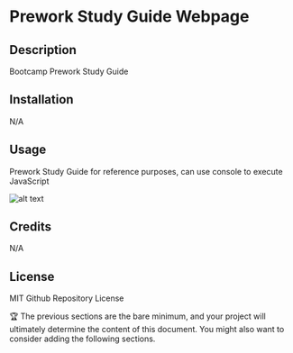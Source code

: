 # Prework Study Guide Webpage

## Description

Bootcamp Prework Study Guide

## Installation

N/A

## Usage

Prework Study Guide for reference purposes, can use console to execute JavaScript

![alt text](assets/images/screenshot.png)

## Credits

N/A

## License

MIT Github Repository License

🏆 The previous sections are the bare minimum, and your project will ultimately determine the content of this document. You might also want to consider adding the following sections.
